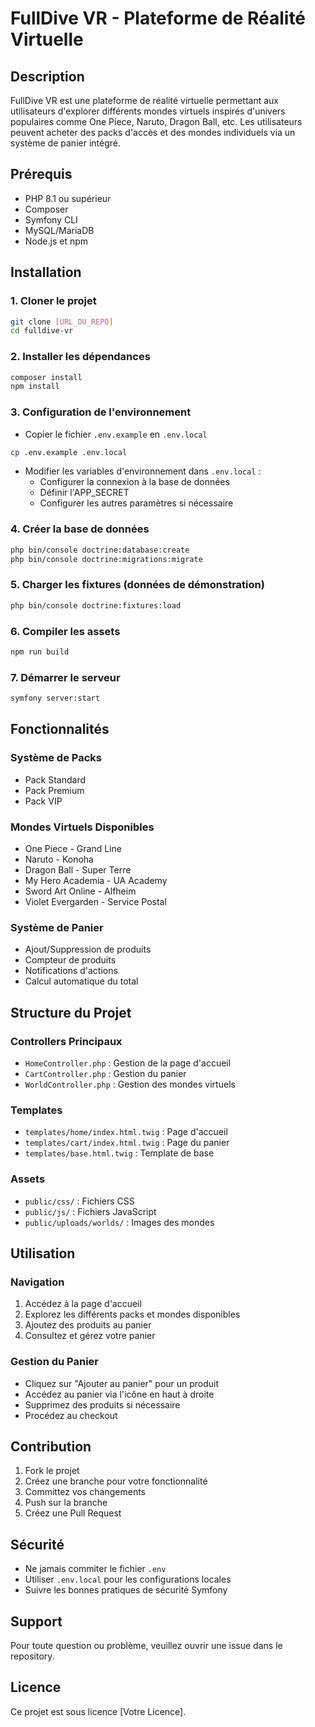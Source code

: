 # FullDive VR - Plateforme de Réalité Virtuelle

## Description
FullDive VR est une plateforme de réalité virtuelle permettant aux utilisateurs d'explorer différents mondes virtuels inspirés d'univers populaires comme One Piece, Naruto, Dragon Ball, etc. Les utilisateurs peuvent acheter des packs d'accès et des mondes individuels via un système de panier intégré.

## Prérequis
- PHP 8.1 ou supérieur
- Composer
- Symfony CLI
- MySQL/MariaDB
- Node.js et npm

## Installation

### 1. Cloner le projet
```bash
git clone [URL_DU_REPO]
cd fulldive-vr
```

### 2. Installer les dépendances
```bash
composer install
npm install
```

### 3. Configuration de l'environnement
- Copier le fichier `.env.example` en `.env.local`
```bash
cp .env.example .env.local
```
- Modifier les variables d'environnement dans `.env.local` :
  - Configurer la connexion à la base de données
  - Définir l'APP_SECRET
  - Configurer les autres paramètres si nécessaire

### 4. Créer la base de données
```bash
php bin/console doctrine:database:create
php bin/console doctrine:migrations:migrate
```

### 5. Charger les fixtures (données de démonstration)
```bash
php bin/console doctrine:fixtures:load
```

### 6. Compiler les assets
```bash
npm run build
```

### 7. Démarrer le serveur
```bash
symfony server:start
```

## Fonctionnalités

### Système de Packs
- Pack Standard
- Pack Premium
- Pack VIP

### Mondes Virtuels Disponibles
- One Piece - Grand Line
- Naruto - Konoha
- Dragon Ball - Super Terre
- My Hero Academia - UA Academy
- Sword Art Online - Alfheim
- Violet Evergarden - Service Postal

### Système de Panier
- Ajout/Suppression de produits
- Compteur de produits
- Notifications d'actions
- Calcul automatique du total

## Structure du Projet

### Controllers Principaux
- `HomeController.php` : Gestion de la page d'accueil
- `CartController.php` : Gestion du panier
- `WorldController.php` : Gestion des mondes virtuels

### Templates
- `templates/home/index.html.twig` : Page d'accueil
- `templates/cart/index.html.twig` : Page du panier
- `templates/base.html.twig` : Template de base

### Assets
- `public/css/` : Fichiers CSS
- `public/js/` : Fichiers JavaScript
- `public/uploads/worlds/` : Images des mondes

## Utilisation

### Navigation
1. Accédez à la page d'accueil
2. Explorez les différents packs et mondes disponibles
3. Ajoutez des produits au panier
4. Consultez et gérez votre panier

### Gestion du Panier
- Cliquez sur "Ajouter au panier" pour un produit
- Accédez au panier via l'icône en haut à droite
- Supprimez des produits si nécessaire
- Procédez au checkout

## Contribution
1. Fork le projet
2. Créez une branche pour votre fonctionnalité
3. Committez vos changements
4. Push sur la branche
5. Créez une Pull Request

## Sécurité
- Ne jamais commiter le fichier `.env`
- Utiliser `.env.local` pour les configurations locales
- Suivre les bonnes pratiques de sécurité Symfony

## Support
Pour toute question ou problème, veuillez ouvrir une issue dans le repository.

## Licence
Ce projet est sous licence [Votre Licence]. 